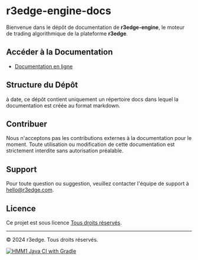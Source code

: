 # r3edge-engine-docs

Bienvenue dans le dépôt de documentation de **r3edge-engine**, le moteur de trading algorithmique de la plateforme **r3edge**.

## Accéder à la Documentation

- [Documentation en ligne](https://dsissoko.github.io/r3edge-engine-docs/)

## Structure du Dépôt

à date, ce dépôt contient uniquement un répertoire docs dans lequel la documentation est créée au format markdown.

## Contribuer

Nous n'acceptons pas les contributions externes à la documentation pour le moment. Toute utilisation ou modification de cette documentation est strictement interdite sans autorisation préalable.

## Support

Pour toute question ou suggestion, veuillez contacter l'équipe de support à [hello@r3edge.com](mailto:hello@r3edge.com).

## Licence

Ce projet est sous licence [Tous droits réservés](LICENSE).

---
© 2024 r3edge. Tous droits réservés.

[![HMM1 Java CI with Gradle](https://github.com/dsissoko/r3edge-engine-docs/actions/workflows/gradle-hmmtest1-build.yml/badge.svg?branch=main)](https://github.com/dsissoko/r3edge-engine-docs/actions/workflows/gradle-hmmtest1-build.yml)


